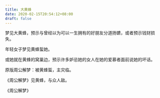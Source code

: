 ```yaml
---
title: 大黄蜂
date: 2020-02-15T20:54:12+08:00
draft: false
---
```


梦见大黄蜂，预示与曾经以为可以一生拥有的好朋友分道扬镳，或者预示钱财损失。

年轻女子梦见黄蜂蜇她。

或她就在黄蜂的窝巢边，预示许多妒忌她的女人在她的爱慕者面前说她的坏话。

原版周公解梦：被黄蜂蜇，主灾临。

《周公解梦》见黄蜂，与众人敌。

《周公解梦》